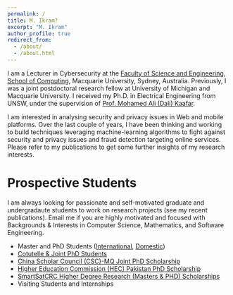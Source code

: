```yaml
---
permalink: /
title: M. Ikram?
excerpt: "M. Ikram"
author_profile: true
redirect_from: 
  - /about/
  - /about.html
---
```



I am a Lecturer in Cybersecurity at the [Faculty of Science and Engineering](https://www.mq.edu.au/about/about-the-university/faculties-and-departments/faculty-of-science-and-engineering), [School of Computing](https://www.mq.edu.au/about/about-the-university/faculties-and-departments/faculty-of-science-and-engineering/departments-and-centres/department-of-computing), Macquarie University, Sydney, Australia. Previously, I was a joint postdoctoral research fellow at University of Michigan and Macquarie University. I received my Ph.D. in Electrical Engineering from UNSW, under the supervision of [Prof. Mohamed Ali (Dali) Kaafar](https://dali-kaafar.github.io).

I am interested in analysing security and privacy issues in Web and mobile platforms. Over the last couple of years, I have been thinking and working to build techniques leveraging machine-learning algorithms to fight against security and privacy issues and fraud detection targeting online services. Please refer to my publications to get some further insights of my research interests.


Prospective Students
======

I am always looking for passionate and self-motivated graduate and undergradaute students to work on research projects (see my recent publications). Email me if you are highly motivated and focused with Backgrounds & Interests in Computer Science, Mathematics, and Software Engineering.<br>

* Master and PhD Students ([International](https://www.mq.edu.au/?a=519657), [Domestic](https://www.mq.edu.au/research/phd-and-research-degrees/scholarships/scholarship-search/data/annual-research-training-program-scholarship-rtp-and-macquarie-research-excellence-scholarship-program-mqres))
* [Cotutelle & Joint PhD Students](https://www.mq.edu.au/research/phd-and-research-degrees/explore-research-degrees/cotutelle-and-joint-phd)
* [China Scholar Council (CSC)-MQ Joint PhD Scholarship](https://www.mq.edu.au/research/phd-and-research-degrees/scholarships/scholarship-search/data/china-scholarship)
* [Higher Education Commission (HEC) Pakistan PhD Scholarship](https://www.mq.edu.au/research/phd-and-research-degrees/scholarships/scholarship-search/data/higher-education-commission-hec,-government-of-the-islamic-republic-of-pakistan-scholarship-program)
* [SmartSatCRC Higher Degree Research (Masters & PHD) Scholarships](https://smartsatcrc.com/education/study-with-us/)
* Visiting Students and Internships